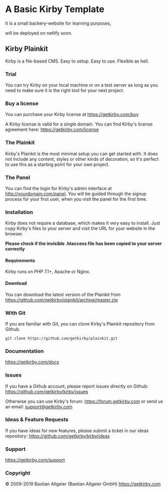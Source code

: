 # A Basic Kirby Template

It is a small backery-website for learning purposes,

will be deployed on netlify soon.

## Kirby Plainkit

Kirby is a file-based CMS.
Easy to setup. Easy to use. Flexible as hell.

### Trial

You can try Kirby on your local machine or on a test
server as long as you need to make sure it is the right
tool for your next project.

### Buy a license

You can purchase your Kirby license at
<https://getkirby.com/buy>

A Kirby license is valid for a single domain. You can find
Kirby's license agreement here: <https://getkirby.com/license>

### The Plainkit

Kirby's Plainkit is the most minimal setup you can get started with.
It does not include any content, styles or other kinds of decoration,
so it's perfect to use this as a starting point for your own project.

### The Panel

You can find the login for Kirby's admin interface at
http://yourdomain.com/panel. You will be guided through the signup
process for your first user, when you visit the panel
for the first time.

### Installation

Kirby does not require a database, which makes it very easy to
install. Just copy Kirby's files to your server and visit the
URL for your website in the browser.

**Please check if the invisible .htaccess file has been
copied to your server correctly**

#### Requirements

Kirby runs on PHP 7.1+, Apache or Nginx.

#### Download

You can download the latest version of the Plainkit
from https://github.com/getkirby/plainkit/archive/master.zip

### With Git

If you are familiar with Git, you can clone Kirby's
Plainkit repository from Github.

    git clone https://github.com/getkirby/plainkit.git

### Documentation

<https://getkirby.com/docs>

### Issues

If you have a Github account, please report issues
directly on Github: <https://github.com/getkirby/kirby/issues>

Otherwise you can use Kirby's forum: https://forum.getkirby.com
or send us an email: <support@getkirby.com>

### Ideas & Feature Requests

If you have ideas for new features, please submit a ticket in our ideas repository:
<https://github.com/getkirby/kirby/ideas>

### Support

<https://getkirby.com/support>

### Copyright

© 2009-2019 Bastian Allgeier (Bastian Allgeier GmbH)
<https://getkirby.com>
